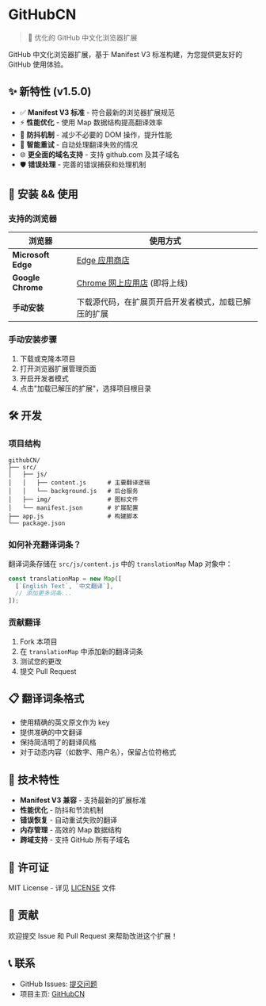 # GitHubCN

> 🌟 优化的 GitHub 中文化浏览器扩展

GitHub 中文化浏览器扩展，基于 Manifest V3 标准构建，为您提供更友好的 GitHub 使用体验。

## ✨ 新特性 (v1.5.0)

- ✅ **Manifest V3 标准** - 符合最新的浏览器扩展规范
- ⚡ **性能优化** - 使用 Map 数据结构提高翻译效率
- 🎯 **防抖机制** - 减少不必要的 DOM 操作，提升性能
- 🔄 **智能重试** - 自动处理翻译失败的情况
- 🌐 **更全面的域名支持** - 支持 github.com 及其子域名
- 🛡️ **错误处理** - 完善的错误捕获和处理机制

## 🚀 安装 && 使用

### 支持的浏览器

| 浏览器 | 使用方式 |
|---|---|
| **Microsoft Edge** | [Edge 应用商店](https://microsoftedge.microsoft.com/addons/detail/githubcn/onlodfoebaobhmlhgcbddjngjbkdbfaj) |
| **Google Chrome** | [Chrome 网上应用店](https://chrome.google.com/webstore) (即将上线) |
| **手动安装** | 下载源代码，在扩展页开启开发者模式，加载已解压的扩展 |

### 手动安装步骤

1. 下载或克隆本项目
2. 打开浏览器扩展管理页面
3. 开启开发者模式
4. 点击"加载已解压的扩展"，选择项目根目录

## 🛠️ 开发

### 项目结构

```
githubCN/
├── src/
│   ├── js/
│   │   ├── content.js      # 主要翻译逻辑
│   │   └── background.js   # 后台服务
│   ├── img/                # 图标文件
│   └── manifest.json       # 扩展配置
├── app.js                  # 构建脚本
└── package.json
```

### 如何补充翻译词条？

翻译词条存储在 `src/js/content.js` 中的 `translationMap` Map 对象中：

```javascript
const translationMap = new Map([
  [`English Text`, `中文翻译`],
  // 添加更多词条...
]);
```

### 贡献翻译

1. Fork 本项目
2. 在 `translationMap` 中添加新的翻译词条
3. 测试您的更改
4. 提交 Pull Request

## 📋 翻译词条格式

- 使用精确的英文原文作为 key
- 提供准确的中文翻译
- 保持简洁明了的翻译风格
- 对于动态内容（如数字、用户名），保留占位符格式

## 🔧 技术特性

- **Manifest V3 兼容** - 支持最新的扩展标准
- **性能优化** - 防抖和节流机制
- **错误恢复** - 自动重试失败的翻译
- **内存管理** - 高效的 Map 数据结构
- **跨域支持** - 支持 GitHub 所有子域名

## 📄 许可证

MIT License - 详见 [LICENSE](LICENSE) 文件

## 🤝 贡献

欢迎提交 Issue 和 Pull Request 来帮助改进这个扩展！

## 📞 联系

- GitHub Issues: [提交问题](https://github.com/JQiue/githubCN/issues)
- 项目主页: [GitHubCN](https://github.com/JQiue/githubCN)

